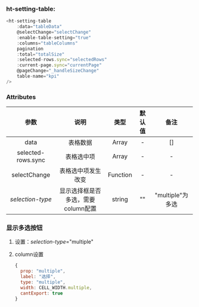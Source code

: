 ### ht-setting-table:

```javascript
<ht-setting-table
    :data="tableData"
    @selectChange="selectChange"
    :enable-table-setting="true"
    :columns="tableColumns"
    pagination
    :total="totalSize"
    :selected-rows.sync="selectedRows"
    :current-page.sync="currentPage"
    @pageChange="_handleSizeChange"
    table-name="kpi"
/>
```

### Attributes

|        参数        |                说明                |   类型   | 默认值 |       备注       |
| :----------------: | :--------------------------------: | :------: | :----: | :--------------: |
|        data        |              表格数据              |  Array   |   -    |        []        |
| selected-rows.sync |             表格选中项             |  Array   |   -    |        -         |
|    selectChange    |         表格选中项发生改变         | Function |   -    |        -         |
|  *selection-type*  | 显示选择框是否多选，需要column配置 |  string  |   ""   | "multiple"为多选 |

### 显示多选按钮

1. 设置：*selection-type*="multiple"

2. column设置

   ```javascript
   {
     prop: "multiple",
     label: "选择",
     type: "multiple",
     width: CELL_WIDTH.multiple,
     cantExport: true
   }
   ```

   

